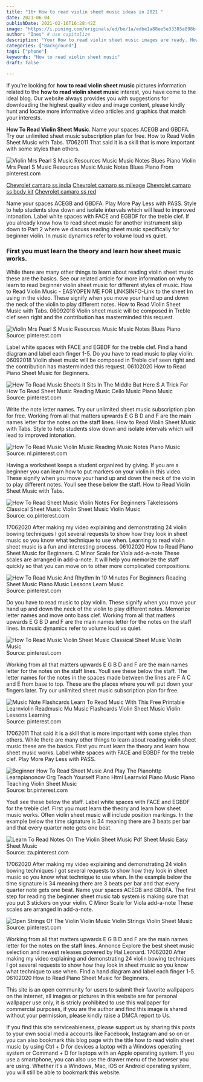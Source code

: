 ```yaml
---
title: "16+ How to read violin sheet music ideas in 2021 "
date: 2021-06-04
publishDate: 2021-02-16T16:28:42Z
image: "https://i.pinimg.com/originals/ed/be/1a/edbe1a88ee5e33385a898bfb11bacd7d.jpg"
author: "Ines" # use capitalize
description: "Your How to read violin sheet music images are ready. How to read violin sheet music are a topic that is being searched for and liked by netizens now. You can Download the How to read violin sheet music files here. Download all royalty-free images."
categories: ["Background"]
tags: ["phone"]
keywords: "How to read violin sheet music"
draft: false

---
```


If you're looking for **how to read violin sheet music** pictures information related to the **how to read violin sheet music** interest, you have come to the ideal  blog.  Our website always  provides you with  suggestions  for downloading  the highest  quality video and image  content, please kindly hunt and locate more informative video articles and graphics  that match your interests.

**How To Read Violin Sheet Music**. Name your spaces ACEGB and GBDFA. Try our unlimited sheet music subscription plan for free. How to Read Violin Sheet Music with Tabs. 17062011 That said it is a skill that is more important with some styles than others.

![Violin Mrs Pearl S Music Resources Music Music Notes Blues Piano](https://i.pinimg.com/originals/49/e9/95/49e9958e813e2c5937ec53b2d50538e0.jpg "Violin Mrs Pearl S Music Resources Music Music Notes Blues Piano")
Violin Mrs Pearl S Music Resources Music Music Notes Blues Piano From pinterest.com

[Chevrolet camaro ss india](/chevrolet-camaro-ss-india/)
[Chevrolet camaro ss mileage](/chevrolet-camaro-ss-mileage/)
[Chevrolet camaro ss body kit](/chevrolet-camaro-ss-body-kit/)
[Chevrolet camaro ss red](/chevrolet-camaro-ss-red/)

Name your spaces ACEGB and GBDFA. Play More Pay Less with PASS. Style to help students slow down and isolate intervals which will lead to improved intonation. Label white spaces with FACE and EGBDF for the treble clef. If you already know how to read sheet music for another instrument skip down to Part 2 where we discuss reading sheet music specifically for beginner violin. In music dynamics refer to volume loud vs quiet.

### First you must learn the theory and learn how sheet music works.

While there are many other things to learn about reading violin sheet music these are the basics. See our related article for more information on why to learn to read beginner violin sheet music for different styles of music. How to Read Violin Music - EASYOPEN ME FOR LINKSINFO-Link to the sheet Im using in the video. These signify when you move your hand up and down the neck of the violin to play different notes. How to Read Violin Sheet Music with Tabs. 06092018 Violin sheet music will be composed in Treble clef seen right and the contribution has masterminded this request.


![Violin Mrs Pearl S Music Resources Music Music Notes Blues Piano](https://i.pinimg.com/originals/49/e9/95/49e9958e813e2c5937ec53b2d50538e0.jpg "Violin Mrs Pearl S Music Resources Music Music Notes Blues Piano")
Source: pinterest.com

Label white spaces with FACE and EGBDF for the treble clef. Find a hand diagram and label each finger 1-5. Do you have to read music to play violin. 06092018 Violin sheet music will be composed in Treble clef seen right and the contribution has masterminded this request. 06102020 How to Read Piano Sheet Music for Beginners.

![How To Read Music Sheets It Sits In The Middle But Here S A Trick For How To Read Sheet Music Reading Music Cello Music Piano Music](https://i.pinimg.com/originals/86/73/01/867301d1cc0a793e85f8dd1c8f7db432.gif "How To Read Music Sheets It Sits In The Middle But Here S A Trick For How To Read Sheet Music Reading Music Cello Music Piano Music")
Source: pinterest.com

Write the note letter names. Try our unlimited sheet music subscription plan for free. Working from all that matters upwards E G B D and F are the main names letter for the notes on the staff lines. How to Read Violin Sheet Music with Tabs. Style to help students slow down and isolate intervals which will lead to improved intonation.

![How To Read Music Violin Music Reading Music Notes Piano Music](https://i.pinimg.com/originals/90/ef/4e/90ef4e8a67a5fbadc1a1a840693fbd32.jpg "How To Read Music Violin Music Reading Music Notes Piano Music")
Source: nl.pinterest.com

Having a worksheet keeps a student organized by giving. If you are a beginner you can learn how to put markers on your violin in this video. These signify when you move your hand up and down the neck of the violin to play different notes. Youll see these below the staff. How to Read Violin Sheet Music with Tabs.

![How To Read Sheet Music Violin Notes For Beginners Takelessons Classical Sheet Music Violin Sheet Music Violin Music](https://i.pinimg.com/600x315/0d/a2/80/0da280cf1f60ffc716a4886519416c8f.jpg "How To Read Sheet Music Violin Notes For Beginners Takelessons Classical Sheet Music Violin Sheet Music Violin Music")
Source: co.pinterest.com

17062020 After making my video explaining and demonstrating 24 violin bowing techniques I got several requests to show how they look in sheet music so you know what technique to use when. Learning to read violin sheet music is a fun and interesting process. 06102020 How to Read Piano Sheet Music for Beginners. C Minor Scale for Viola add-a-note These scales are arranged in add-a-note. It will help you memorize the staff quickly so that you can move on to other more complicated compositions.

![How To Read Music And Rhythm In 10 Minutes For Beginners Reading Sheet Music Piano Music Lessons Learn Music](https://i.pinimg.com/originals/d5/1d/94/d51d9450d21430d250cdf69718bc1cc7.jpg "How To Read Music And Rhythm In 10 Minutes For Beginners Reading Sheet Music Piano Music Lessons Learn Music")
Source: pinterest.com

Do you have to read music to play violin. These signify when you move your hand up and down the neck of the violin to play different notes. Memorize letter names and move onto bass clef. Working from all that matters upwards E G B D and F are the main names letter for the notes on the staff lines. In music dynamics refer to volume loud vs quiet.

![How To Read Music Violin Sheet Music Classical Sheet Music Violin Music](https://i.pinimg.com/474x/83/f3/50/83f35013b4116cdf43ca3b30cd2e9a18.jpg "How To Read Music Violin Sheet Music Classical Sheet Music Violin Music")
Source: pinterest.com

Working from all that matters upwards E G B D and F are the main names letter for the notes on the staff lines. Youll see these below the staff. The letter names for the notes in the spaces made between the lines are F A C and E from base to top. These are the places where you will put down your fingers later. Try our unlimited sheet music subscription plan for free.

![Music Note Flashcards Learn To Read Music With This Free Printable Learnviolin Readmusic Mu Music Flashcards Violin Sheet Music Violin Lessons Learning](https://i.pinimg.com/originals/60/12/20/601220b286be6126e363e1310c0fd76d.png "Music Note Flashcards Learn To Read Music With This Free Printable Learnviolin Readmusic Mu Music Flashcards Violin Sheet Music Violin Lessons Learning")
Source: pinterest.com

17062011 That said it is a skill that is more important with some styles than others. While there are many other things to learn about reading violin sheet music these are the basics. First you must learn the theory and learn how sheet music works. Label white spaces with FACE and EGBDF for the treble clef. Play More Pay Less with PASS.

![Beginner How To Read Sheet Music And Play The Pianohttp Learnpianonow Org Teach Yourself Piano Html Learnviol Piano Music Piano Teaching Violin Sheet Music](https://i.pinimg.com/736x/9c/e7/ce/9ce7cedfb95b9bdf47c77f0b9401a7d4.jpg "Beginner How To Read Sheet Music And Play The Pianohttp Learnpianonow Org Teach Yourself Piano Html Learnviol Piano Music Piano Teaching Violin Sheet Music")
Source: br.pinterest.com

Youll see these below the staff. Label white spaces with FACE and EGBDF for the treble clef. First you must learn the theory and learn how sheet music works. Often violin sheet music will include position markings. In the example below the time signature is 34 meaning there are 3 beats per bar and that every quarter note gets one beat.

![Learn To Read Notes On The Violin Sheet Music Pdf Sheet Music Easy Sheet Music](https://i.pinimg.com/originals/6b/e1/7d/6be17d4b80c0bf1f5ab956f33dfb4f61.jpg "Learn To Read Notes On The Violin Sheet Music Pdf Sheet Music Easy Sheet Music")
Source: za.pinterest.com

17062020 After making my video explaining and demonstrating 24 violin bowing techniques I got several requests to show how they look in sheet music so you know what technique to use when. In the example below the time signature is 34 meaning there are 3 beats per bar and that every quarter note gets one beat. Name your spaces ACEGB and GBDFA. The first step for reading the beginner sheet music tab system is making sure that you put 3 stickers on your violin. C Minor Scale for Viola add-a-note These scales are arranged in add-a-note.

![Open Strings Of The Violin Violin Music Violin Strings Violin Sheet Music](https://i.pinimg.com/originals/ed/be/1a/edbe1a88ee5e33385a898bfb11bacd7d.jpg "Open Strings Of The Violin Violin Music Violin Strings Violin Sheet Music")
Source: pinterest.com

Working from all that matters upwards E G B D and F are the main names letter for the notes on the staff lines. Annonce Explore the best sheet music selection and newest releases powered by Hal Leonard. 17062020 After making my video explaining and demonstrating 24 violin bowing techniques I got several requests to show how they look in sheet music so you know what technique to use when. Find a hand diagram and label each finger 1-5. 06102020 How to Read Piano Sheet Music for Beginners.

This site is an open community for users to submit their favorite wallpapers on the internet, all images or pictures in this website are for personal wallpaper use only, it is stricly prohibited to use this wallpaper for commercial purposes, if you are the author and find this image is shared without your permission, please kindly raise a DMCA report to Us.

If you find this site serviceableness, please support us by sharing this posts to your own social media accounts like Facebook, Instagram and so on or you can also bookmark this blog page with the title how to read violin sheet music by using Ctrl + D for devices a laptop with a Windows operating system or Command + D for laptops with an Apple operating system. If you use a smartphone, you can also use the drawer menu of the browser you are using. Whether it's a Windows, Mac, iOS or Android operating system, you will still be able to bookmark this website.

